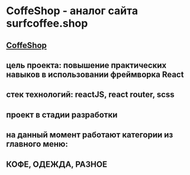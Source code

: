 # CoffeShop - аналог сайта surfcoffee.shop 
## [CoffeShop]([http://webdesign.ru.net](https://665fe87dcab856a74c5f5454--bespoke-moxie-7cc7f0.netlify.app/))
## цель проекта: повышение практических навыков в использовании фреймворка React
## стек технологий: reactJS, react router, scss
## проект в стадии разработки 
## на данный момент работают категории из главного меню:
## КОФЕ, ОДЕЖДА, РАЗНОЕ
